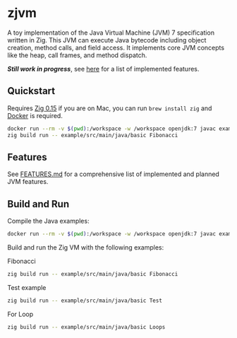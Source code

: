 # zjvm

A toy implementation of the Java Virtual Machine (JVM) 7 specification written in Zig. This JVM can execute Java bytecode including object creation, method calls, and field access. It implements core JVM concepts like the heap, call frames, and method dispatch.

***Still work in progress***, see [here](FEATURES.md) for a list of implemented features.

## Quickstart

Requires [Zig 0.15](https://ziglang.org/download/) if you are on Mac, you can run `brew install zig` and [Docker](https://docs.docker.com/get-started/get-docker/) is required.

```bash
docker run --rm -v $(pwd):/workspace -w /workspace openjdk:7 javac example/src/main/java/basic/*.java
zig build run -- example/src/main/java/basic Fibonacci
```

## Features

See [FEATURES.md](FEATURES.md) for a comprehensive list of implemented and planned JVM features.

## Build and Run

Compile the Java examples:
```bash
docker run --rm -v $(pwd):/workspace -w /workspace openjdk:7 javac example/src/main/java/basic/*.java
```

Build and run the Zig VM with the following examples:

Fibonacci
```bash
zig build run -- example/src/main/java/basic Fibonacci
```
Test example
```bash
zig build run -- example/src/main/java/basic Test
```
For Loop 
```bash
zig build run -- example/src/main/java/basic Loops
```
